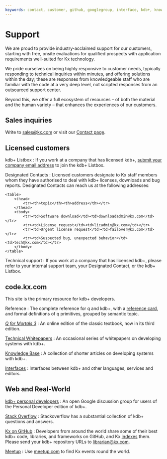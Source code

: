 ```yaml
---
keywords: contact, customer, github, googlegroup, interface, kdb+, knowledge, license, mortal, q, reference, repo, repository, sales, stackoverflow, support, technicalsupport, textbook, whitepaper
---
```


# <i class="fas fa-life-ring"></i> Support


We are proud to provide industry-acclaimed support for our customers, starting with free, onsite evaluations for qualified prospects with application requirements well-suited for Kx technology.

We pride ourselves on being highly responsive to customer needs, typically responding to technical inquiries within minutes, and offering solutions within the day; these are responses from knowledgeable staff who are familiar with the code at a very deep level, not scripted responses from an outsourced support center.

Beyond this, we offer a full ecosystem of resources – of both the material and the human variety – that enhances the experiences of our customers.


## Sales inquiries

Write to sales@kx.com or visit our [Contact page](https://kx.com/about-kx/#contact-us).


## Licensed customers

<i class="far fa-comments"></i> kdb+ Listbox
: If you work at a company that has licensed kdb+, [submit your company email address](https://www.listbox.com/subscribe/?listname=k4) to join the kdb+ Listbox.

<i class="far fa-handshake"></i> Designated Contacts
: Licensed customers designate to Kx staff members whom they have authorised to deal with kdb+ licenses, downloads and bug reports. Designated Contacts can reach us at the following addresses:

    <table>
        <thead>
            <tr><th>topic</th><th>address</th></tr>
        </thead>
        <tbody>
            <tr><td>Software download</td><td>downloadadmin@kx.com</td></tr>
            <tr><td>License request</td><td>licadmin@kx.com</td></tr>
            <tr><td>Urgent license request</td><td>failover@kx.com</td></tr>
            <tr><td>Suspected bug, unexpected behavior</td><td>tech@kx.com</td></tr>
        </tbody>
    </table>


<i class="fas fa-life-ring"></i> Technical support
: If you work at a company that has licensed kdb+, please refer to your internal support team, your Designated Contact, or the kdb+ Listbox. 


## code.kx.com

This site is the primary resource for kdb+ developers.

<i class="fas fa-question-circle"></i> Reference
: The complete reference for q and kdb+, with a [reference card](ref/index.md), and formal definitions of q primitives, grouped by semantic topic.

<i class="fas fa-book"></i> [_Q for Mortals 3_](http://code.kx.com/q4m3/)
: An online edition of the classic textbook, now in its third edition. 

<i class="far fa-map"></i> [Technical Whitepapers](whitepapers/index.md)
: An occasional series of whitepapers on developing systems with kdb+.

<i class="fas fa-glasses"></i> [Knowledge Base](kb/index.md)
: A collection of shorter articles on developing systems with kdb+.

<i class="far fa-handshake"></i> [Interfaces](interfaces/index.md)
: Interfaces between kdb+ and other languages, services and editors.


## Web and Real-World

<i class="far fa-comments"></i> [kdb+ personal developers](https://groups.google.com/forum/?fromgroups#!forum/personal-kdbplus)
: An open Google discussion group for users of the Personal Developer edition of kdb+.

<i class="fab fa-stack-overflow"></i> [Stack Overflow](https://stackoverflow.com/search?q=kdb%2B)
: Stackoverflow has a substantial collection of kdb+ questions and answers.

<i class="fab fa-github"></i> [Kx on GitHub](https://kxsystems.github.io)
: Developers from around the world share some of their best kdb+ code, libraries, and frameworks on GitHub, and Kx [indexes](github.md) them. Please send your kdb+ repository URLs to librarian@kx.com.

<i class="fab fa-meetup"></i> [Meetup](https://meetup.com)
: Use [meetup.com](http://meetup.com) to find Kx events round the world. 


